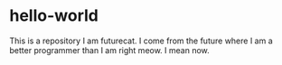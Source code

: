 # hello-world
This is a repository
I am futurecat. I come from the future where I am a better programmer than I am right meow. I mean now. 
